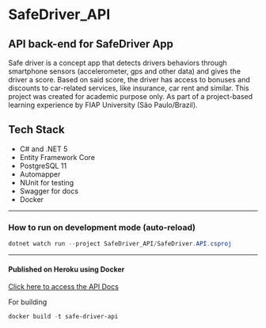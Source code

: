 # SafeDriver_API
API back-end for SafeDriver App
-----------------
Safe driver is a concept app that detects drivers behaviors through smartphone sensors (accelerometer, gps and other data) and gives the driver a score.
Based on said score, the driver has access to bonuses and discounts to car-related services, like insurance, car rent and similar.
This project was created for academic purpose only. As part of a project-based learning experience by FIAP University (São Paulo/Brazil).
 

## Tech Stack
- C# and .NET 5
- Entity Framework Core
- PostgreSQL 11
- Automapper
- NUnit for testing
- Swagger for docs
- Docker

-----------------
### How to run on development mode (auto-reload)
```powershell
dotnet watch run --project SafeDriver_API/SafeDriver.API.csproj
```

-----------------
#### Published on Heroku using Docker
[Click here to access the API Docs](https://safe-driver-api.herokuapp.com/index.html)
 
For building
```powershell
docker build -t safe-driver-api
```